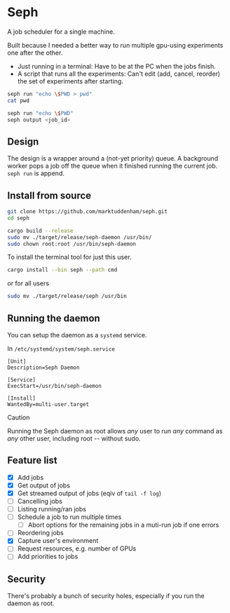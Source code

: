 # Seph

A job scheduler for a single machine.

Built because I needed a better way to run multiple gpu-using experiments one after the other.

- Just running in a terminal: Have to be at the PC when the jobs finish.
- A script that runs all the experiments: Can't edit (add, cancel, reorder) the set of experiments after starting.

```bash
seph run "echo \$PWD > pwd"
cat pwd

seph run "echo \$PWD"
seph output <job_id>
```

## Design

The design is a wrapper around a (not-yet priority) queue.
A background worker pops a job off the queue when it finished running the current job.
`seph run` is append.

## Install from source

```bash
git clone https://github.com/marktuddenham/seph.git
cd seph

cargo build --release
sudo mv ./target/release/seph-daemon /usr/bin/
sudo chown root:root /usr/bin/seph-daemon
```

To install the terminal tool for just this user.
```bash
cargo install --bin seph --path cmd
```

or for all users
```bash
sudo mv ./target/release/seph /usr/bin
```

## Running the daemon

You can setup the daemon as a `systemd` service.

In `/etc/systemd/system/seph.service`

```systemd
[Unit]
Description=Seph Daemon

[Service]
ExecStart=/usr/bin/seph-daemon

[Install]
WantedBy=multi-user.target
```

> [!CAUTION]
> Running the Seph daemon as root allows *any* user to run *any* command as *any* other user, including root -- without sudo.

## Feature list

- [x] Add jobs
- [x] Get output of jobs
- [x] Get streamed output of jobs (eqiv of `tail -f log`)
- [ ] Cancelling jobs
- [ ] Listing running/ran jobs
- [ ] Schedule a job to run multiple times
    - [ ] Abort options for the remaining jobs in a muti-run job if one errors
- [ ] Reordering jobs
- [x] Capture user's environment
- [ ] Request resources, e.g. number of GPUs
- [ ] Add priorities to jobs

## Security

There's probably a bunch of security holes, especially if you run the daemon as root.
